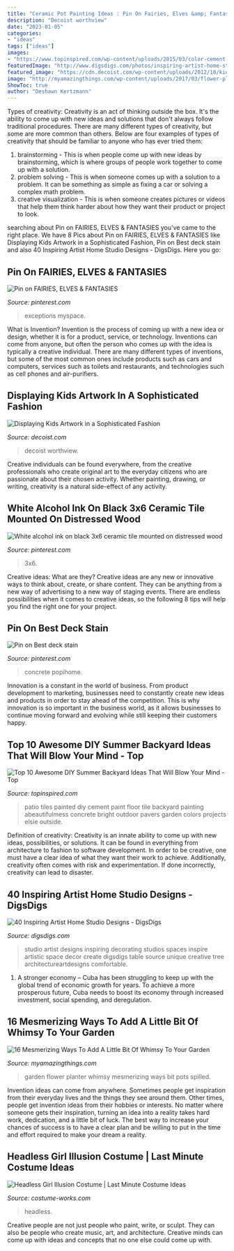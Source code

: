 ```yaml
---
title: "Ceramic Pot Painting Ideas : Pin On Fairies, Elves &amp; Fantasies"
description: "Decoist worthview"
date: "2023-01-05"
categories:
- "ideas"
tags: ["ideas"]
images:
- "https://www.topinspired.com/wp-content/uploads/2015/03/color-cement-tiles.jpg"
featuredImage: "http://www.digsdigs.com/photos/inspiring-artist-home-studio-designs-28-554x830.jpg"
featured_image: "https://cdn.decoist.com/wp-content/uploads/2012/10/kids-paintings-on-the-walls.jpg"
image: "http://myamazingthings.com/wp-content/uploads/2017/03/flower-planter.jpg"
ShowToc: true
author: "Deshawn Kertzmann"
---
```



Types of creativity:
Creativity is an act of thinking outside the box. It's the ability to come up with new ideas and solutions that don't always follow traditional procedures. 
There are many different types of creativity, but some are more common than others. Below are four examples of types of creativity that should be familiar to anyone who has ever tried them: 

1) brainstorming - This is when people come up with new ideas by brainstorming, which is where groups of people work together to come up with a solution.
2) problem solving - This is when someone comes up with a solution to a problem. It can be something as simple as fixing a car or solving a complex math problem.
3) creative visualization - This is when someone creates pictures or videos that help them think harder about how they want their product or project to look.

	

		
searching about Pin on FAIRIES, ELVES &amp; FANTASIES you've came to the right place. We have 8 Pics about Pin on FAIRIES, ELVES &amp; FANTASIES like Displaying Kids Artwork in a Sophisticated Fashion, Pin on Best deck stain and also 40 Inspiring Artist Home Studio Designs - DigsDigs. Here you go:
		
    
## Pin On FAIRIES, ELVES &amp; FANTASIES

<img loading=lazy src="https://i.pinimg.com/736x/b3/37/c1/b337c1e2d3b0733bd6d1162656ca2c52--fairies-garden-fairy-gardens.jpg" onerror="this.onerror=null;this.src='https://tse4.mm.bing.net/th?id=OIP.0s1c33gAQzpr5iUwb1iVrwHaGa&amp;pid=15.1';" alt="Pin on FAIRIES, ELVES &amp; FANTASIES">

_Source: pinterest.com_

>exceptions myspace. 

	

What is Invention?
Invention is the process of coming up with a new idea or design, whether it is for a product, service, or technology. Inventions can come from anyone, but often the person who comes up with the idea is typically a creative individual. There are many different types of inventions, but some of the most common ones include products such as cars and computers, services such as toilets and restaurants, and technologies such as cell phones and air-purifiers.

    
## Displaying Kids Artwork In A Sophisticated Fashion

<img loading=lazy src="https://cdn.decoist.com/wp-content/uploads/2012/10/kids-paintings-on-the-walls.jpg" onerror="this.onerror=null;this.src='https://tse1.mm.bing.net/th?id=OIP.sqkuH9s0RN6DULPouogqYwHaFf&amp;pid=15.1';" alt="Displaying Kids Artwork in a Sophisticated Fashion">

_Source: decoist.com_

>decoist worthview. 

	

Creative individuals can be found everywhere, from the creative professionals who create original art to the everyday citizens who are passionate about their chosen activity. Whether painting, drawing, or writing, creativity is a natural side-effect of any activity.

    
## White Alcohol Ink On Black 3x6 Ceramic Tile Mounted On Distressed Wood

<img loading=lazy src="https://i.pinimg.com/736x/53/88/6a/53886a04bdd88305e3409a7860bc2827.jpg" onerror="this.onerror=null;this.src='https://tse3.mm.bing.net/th?id=OIP.D5PL8HeAR-WnBkDJjNH7LwHaJA&amp;pid=15.1';" alt="White alcohol ink on black 3x6 ceramic tile mounted on distressed wood">

_Source: pinterest.com_

>3x6. 

	

Creative ideas: What are they?
Creative ideas are any new or innovative ways to think about, create, or share content. They can be anything from a new way of advertising to a new way of staging events. There are endless possibilities when it comes to creative ideas, so the following 8 tips will help you find the right one for your project.

    
## Pin On Best Deck Stain

<img loading=lazy src="https://i.pinimg.com/736x/52/8a/38/528a385099c4999e710bd1f27e1fa0a7.jpg" onerror="this.onerror=null;this.src='https://tse3.mm.bing.net/th?id=OIP.inHHs3cetoafExNdFFddnQHaNK&amp;pid=15.1';" alt="Pin on Best deck stain">

_Source: pinterest.com_

>concrete popihome. 

	

Innovation is a constant in the world of business. From product development to marketing, businesses need to constantly create new ideas and products in order to stay ahead of the competition. This is why innovation is so important in the business world, as it allows businesses to continue moving forward and evolving while still keeping their customers happy.

    
## Top 10 Awesome DIY Summer Backyard Ideas That Will Blow Your Mind - Top

<img loading=lazy src="https://www.topinspired.com/wp-content/uploads/2015/03/color-cement-tiles.jpg" onerror="this.onerror=null;this.src='https://tse4.mm.bing.net/th?id=OIP.NbzZpPe-YBHyrHmWgm3NrgHaE7&amp;pid=15.1';" alt="Top 10 Awesome DIY Summer Backyard Ideas That Will Blow Your Mind - Top">

_Source: topinspired.com_

>patio tiles painted diy cement paint floor tile backyard painting abeautifulmess concrete bright outdoor pavers garden colors projects elsie outside. 

	

Definition of creativity:
Creativity is an innate ability to come up with new ideas, possibilities, or solutions. It can be found in everything from architecture to fashion to software development. In order to be creative, one must have a clear idea of what they want their work to achieve. Additionally, creativity often comes with risk and experimentation. If done incorrectly, creativity can lead to disaster.

    
## 40 Inspiring Artist Home Studio Designs - DigsDigs

<img loading=lazy src="http://www.digsdigs.com/photos/inspiring-artist-home-studio-designs-28-554x830.jpg" onerror="this.onerror=null;this.src='https://tse2.mm.bing.net/th?id=OIP.o9hEFi4-XL7lwUxvRiUcSQHaLG&amp;pid=15.1';" alt="40 Inspiring Artist Home Studio Designs - DigsDigs">

_Source: digsdigs.com_

>studio artist designs inspiring decorating studios spaces inspire artistic space decor create digsdigs table source unique creative tree architectureartdesigns comfortable. 

	

1. A stronger economy – Cuba has been struggling to keep up with the global trend of economic growth for years. To achieve a more prosperous future, Cuba needs to boost its economy through increased investment, social spending, and deregulation.

    
## 16 Mesmerizing Ways To Add A Little Bit Of Whimsy To Your Garden

<img loading=lazy src="http://myamazingthings.com/wp-content/uploads/2017/03/flower-planter.jpg" onerror="this.onerror=null;this.src='https://tse3.mm.bing.net/th?id=OIP.AnMIprTxCyYoRqaX0M1HpAHaLN&amp;pid=15.1';" alt="16 Mesmerizing Ways To Add A Little Bit Of Whimsy To Your Garden">

_Source: myamazingthings.com_

>garden flower planter whimsy mesmerizing ways bit pots spilled. 

	

Invention ideas can come from anywhere. Sometimes people get inspiration from their everyday lives and the things they see around them. Other times, people get invention ideas from their hobbies or interests. No matter where someone gets their inspiration, turning an idea into a reality takes hard work, dedication, and a little bit of luck. The best way to increase your chances of success is to have a clear plan and be willing to put in the time and effort required to make your dream a reality.

    
## Headless Girl Illusion Costume | Last Minute Costume Ideas

<img loading=lazy src="https://photos.costume-works.com/full/headless_girl4.jpg" onerror="this.onerror=null;this.src='https://tse3.mm.bing.net/th?id=OIP.aa21TozvlqUzWhrBgwUxswHaEi&amp;pid=15.1';" alt="Headless Girl Illusion Costume | Last Minute Costume Ideas">

_Source: costume-works.com_

>headless. 

	

Creative people are not just people who paint, write, or sculpt. They can also be people who create music, art, and architecture. Creative minds can come up with ideas and concepts that no one else could come up with.

